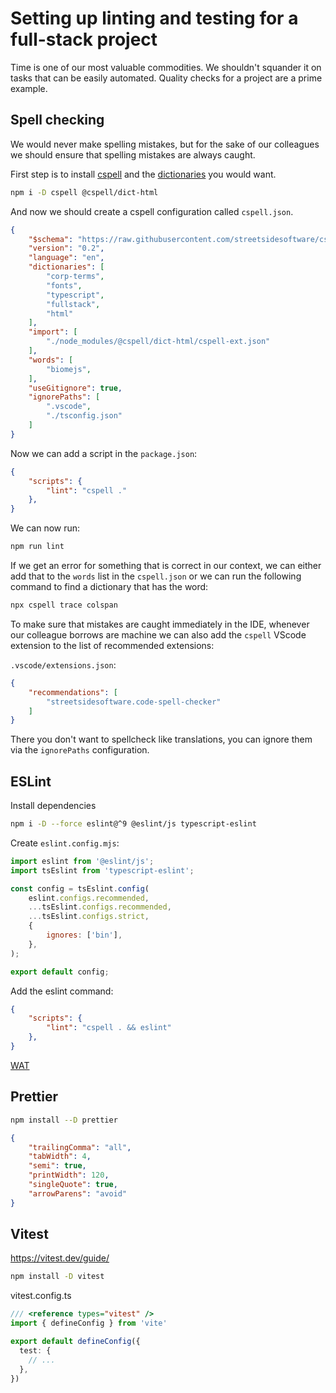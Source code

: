 # Setting up linting and testing for a full-stack project

Time is one of our most valuable commodities. We shouldn't squander it on tasks that can be easily automated. Quality checks for a project are a prime example.

## Spell checking

We would never make spelling mistakes, but for the sake of our colleagues we should ensure that spelling mistakes are always caught.

First step is to install [cspell](https://cspell.org/) and the [dictionaries](https://www.npmjs.com/search?q=%40cspell%2Fdict) you would want.

```sh
npm i -D cspell @cspell/dict-html
```

And now we should create a cspell configuration called `cspell.json`.

```json
{
    "$schema": "https://raw.githubusercontent.com/streetsidesoftware/cspell/main/cspell.schema.json",
    "version": "0.2",
    "language": "en",
    "dictionaries": [
        "corp-terms",
        "fonts",
        "typescript",
        "fullstack",
        "html"
    ],
    "import": [
        "./node_modules/@cspell/dict-html/cspell-ext.json"
    ],
    "words": [
        "biomejs",
    ],
    "useGitignore": true,
    "ignorePaths": [
        ".vscode",
        "./tsconfig.json"
    ]
}
```

Now we can add a script in the `package.json`:

```json
{
    "scripts": {
        "lint": "cspell ."
    },
}
```

We can now run:

```sh
npm run lint
```

If we get an error for something that is correct in our context, we can either add that to the `words` list in the `cspell.json` or we can run the following command to find a dictionary that has the word:

```sh
npx cspell trace colspan 
```

To make sure that mistakes are caught immediately in the IDE, whenever our colleague borrows are machine we can also add the `cspell` VScode extension to the list of recommended extensions:

`.vscode/extensions.json`:

```json
{
    "recommendations": [
        "streetsidesoftware.code-spell-checker"
    ]
}
```

There you don't want to spellcheck like translations, you can ignore them via the `ignorePaths` configuration.

## ESLint

Install dependencies

```sh
npm i -D --force eslint@^9 @eslint/js typescript-eslint
```

Create `eslint.config.mjs`:

```js
import eslint from '@eslint/js';
import tsEslint from 'typescript-eslint';

const config = tsEslint.config(
    eslint.configs.recommended,
    ...tsEslint.configs.recommended,
    ...tsEslint.configs.strict,
    {
        ignores: ['bin'],
    },
);

export default config;

```

Add the eslint command:

```json
{
    "scripts": {
        "lint": "cspell . && eslint"
    },
}
```

[WAT](https://github.com/eslint/eslint/issues/17400#issuecomment-1646543502)

## Prettier

```sh
npm install --D prettier
```

```json
{
    "trailingComma": "all",
    "tabWidth": 4,
    "semi": true,
    "printWidth": 120,
    "singleQuote": true,
    "arrowParens": "avoid"
}
```

## Vitest

https://vitest.dev/guide/

```sh
npm install -D vitest
```

vitest.config.ts

```ts
/// <reference types="vitest" />
import { defineConfig } from 'vite'

export default defineConfig({
  test: {
    // ...
  },
})
```